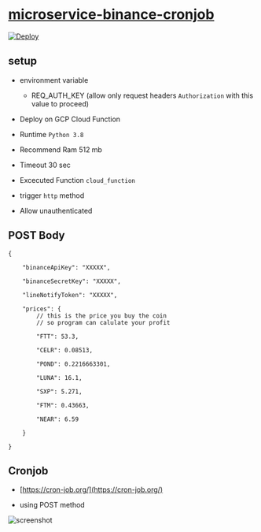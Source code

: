 
# [microservice-binance-cronjob](https://github.com/cjtim/microservice-binance-cronjob)

  
[![Deploy](https://www.herokucdn.com/deploy/button.svg)](https://heroku.com/deploy)

## setup

- environment variable

	- REQ_AUTH_KEY (allow only request headers `Authorization` with this value to proceed)

- Deploy on GCP Cloud Function

- Runtime `Python 3.8`

- Recommend Ram 512 mb

- Timeout 30 sec

- Excecuted Function `cloud_function`

- trigger `http` method

- Allow unauthenticated

  
## POST Body
```
{

	"binanceApiKey": "XXXXX",

	"binanceSecretKey": "XXXXX",

	"lineNotifyToken": "XXXXX",

	"prices": {
		// this is the price you buy the coin
		// so program can calulate your profit

		"FTT": 53.3,

		"CELR": 0.08513,

		"POND": 0.2216663301,

		"LUNA": 16.1,

		"SXP": 5.271,

		"FTM": 0.43663,

		"NEAR": 6.59

	}

}
```

## Cronjob

-  [https://cron-job.org/](https://cron-job.org/)

- using POST method

  

![screenshot](https://raw.githubusercontent.com/cjtim/microservice-binance-cronjob/master/img/screenshot.jpg)
